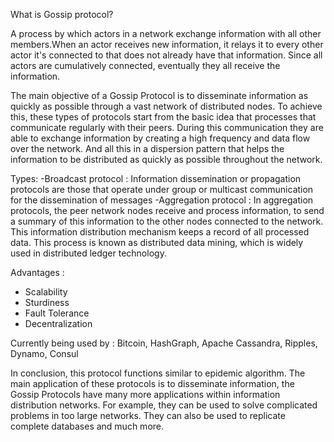 What is Gossip protocol?

A process by which actors in a network exchange information with all other members.When an actor receives new information, it relays it to every other actor it's 
connected to that does not already have that information. Since all actors are cumulatively connected, eventually they all receive the information.

The main objective of a Gossip Protocol is to disseminate information as quickly as possible through a vast network of distributed nodes. To achieve this, these types of 
protocols start from the basic idea that processes that communicate regularly with their peers. During this communication they are able to exchange information by 
creating a high frequency and data flow over the network. And all this in a dispersion pattern that helps the information to be distributed as quickly as possible 
throughout the network.

Types:
-Broadcast protocol : Information dissemination or propagation protocols are those that operate under group or multicast communication for the dissemination of messages
-Aggregation protocol : In aggregation protocols, the peer network nodes receive and process information, to send a summary of this information to the other nodes 
connected to the network. This information distribution mechanism keeps a record of all processed data. This process is known as distributed data mining, which is 
widely used in distributed ledger technology.

Advantages :
- Scalability
- Sturdiness
- Fault Tolerance
- Decentralization

Currently being used by : Bitcoin, HashGraph, Apache Cassandra, Ripples, Dynamo, Consul

In conclusion, this protocol functions similar to epidemic algorithm. The main application of these protocols is to disseminate information, the Gossip Protocols have 
many more applications within information distribution networks. For example, they can be used to solve complicated problems in too large networks. They can also be used
to replicate complete databases and much more.
